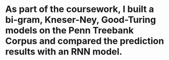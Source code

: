 # As part of the coursework, I built a bi-gram, Kneser-Ney, Good-Turing models on the Penn Treebank Corpus and compared the prediction results with an RNN model. 
